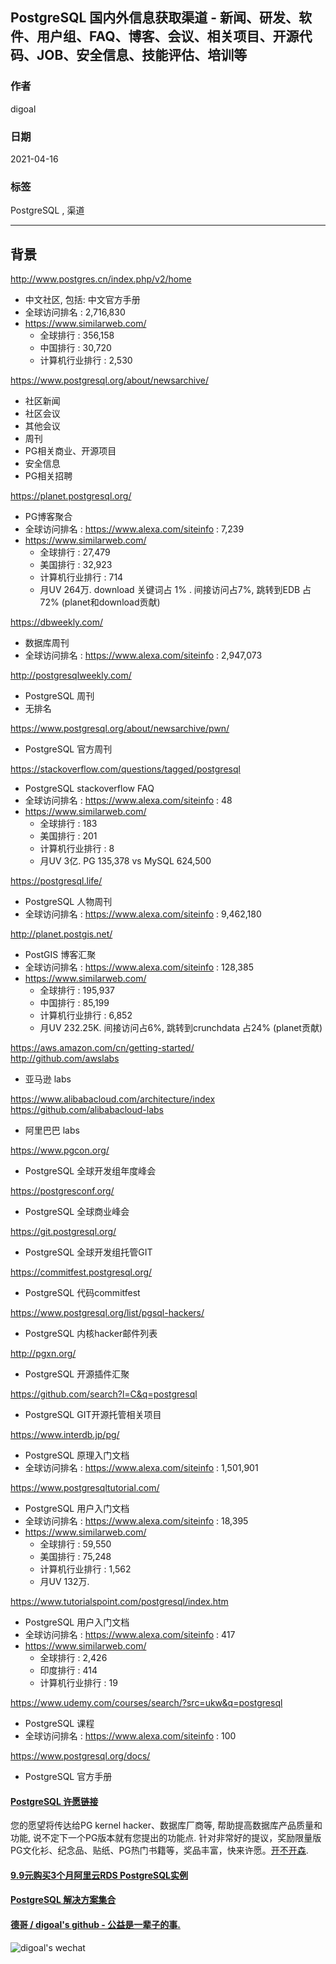 ## PostgreSQL 国内外信息获取渠道 - 新闻、研发、软件、用户组、FAQ、博客、会议、相关项目、开源代码、JOB、安全信息、技能评估、培训等  
        
### 作者        
digoal        
        
### 日期        
2021-04-16         
        
### 标签        
PostgreSQL , 渠道           
        
----        
        
## 背景        
  
http://www.postgres.cn/index.php/v2/home  
- 中文社区, 包括: 中文官方手册
- 全球访问排名 : 2,716,830  
- https://www.similarweb.com/
    - 全球排行 : 356,158
    - 中国排行 : 30,720
    - 计算机行业排行 : 2,530
  
https://www.postgresql.org/about/newsarchive/  
- 社区新闻  
- 社区会议  
- 其他会议  
- 周刊  
- PG相关商业、开源项目  
- 安全信息  
- PG相关招聘  
  
https://planet.postgresql.org/  
- PG博客聚合  
- 全球访问排名 : https://www.alexa.com/siteinfo : 7,239  
- https://www.similarweb.com/
    - 全球排行 : 27,479
    - 美国排行 : 32,923
    - 计算机行业排行 : 714
    - 月UV 264万. download 关键词占 1% . 间接访问占7%, 跳转到EDB 占72% (planet和download贡献)
  
https://dbweekly.com/  
- 数据库周刊  
- 全球访问排名 : https://www.alexa.com/siteinfo : 2,947,073  
  
http://postgresqlweekly.com/  
- PostgreSQL 周刊  
- 无排名  
  
https://www.postgresql.org/about/newsarchive/pwn/  
- PostgreSQL 官方周刊  
  
https://stackoverflow.com/questions/tagged/postgresql  
- PostgreSQL stackoverflow FAQ  
- 全球访问排名 : https://www.alexa.com/siteinfo : 48  
- https://www.similarweb.com/
    - 全球排行 : 183
    - 美国排行 : 201
    - 计算机行业排行 : 8
    - 月UV 3亿. PG 135,378 vs MySQL 624,500
  
https://postgresql.life/  
- PostgreSQL 人物周刊  
- 全球访问排名 : https://www.alexa.com/siteinfo : 9,462,180  
  
http://planet.postgis.net/  
- PostGIS 博客汇聚  
- 全球访问排名 : https://www.alexa.com/siteinfo : 128,385  
- https://www.similarweb.com/
    - 全球排行 : 195,937
    - 中国排行 : 85,199
    - 计算机行业排行 : 6,852
    - 月UV 232.25K. 间接访问占6%, 跳转到crunchdata 占24% (planet贡献)
  
https://aws.amazon.com/cn/getting-started/  
http://github.com/awslabs  
- 亚马逊 labs  
  
https://www.alibabacloud.com/architecture/index  
https://github.com/alibabacloud-labs  
- 阿里巴巴 labs  
  
https://www.pgcon.org/  
- PostgreSQL 全球开发组年度峰会  
  
https://postgresconf.org/  
- PostgreSQL 全球商业峰会  
  
https://git.postgresql.org/  
- PostgreSQL 全球开发组托管GIT  
  
https://commitfest.postgresql.org/  
- PostgreSQL 代码commitfest  
  
https://www.postgresql.org/list/pgsql-hackers/  
- PostgreSQL 内核hacker邮件列表  
  
http://pgxn.org/  
- PostgreSQL 开源插件汇聚  
  
https://github.com/search?l=C&q=postgresql  
- PostgreSQL GIT开源托管相关项目  
  
https://www.interdb.jp/pg/  
- PostgreSQL 原理入门文档  
- 全球访问排名 : https://www.alexa.com/siteinfo : 1,501,901  
  
https://www.postgresqltutorial.com/  
- PostgreSQL 用户入门文档  
- 全球访问排名 : https://www.alexa.com/siteinfo : 18,395  
- https://www.similarweb.com/
    - 全球排行 : 59,550
    - 美国排行 : 75,248
    - 计算机行业排行 : 1,562
    - 月UV 132万. 
  
https://www.tutorialspoint.com/postgresql/index.htm  
- PostgreSQL 用户入门文档  
- 全球访问排名 : https://www.alexa.com/siteinfo : 417  
- https://www.similarweb.com/
    - 全球排行 : 2,426
    - 印度排行 : 414
    - 计算机行业排行 : 19
  
https://www.udemy.com/courses/search/?src=ukw&q=postgresql  
- PostgreSQL 课程  
- 全球访问排名 : https://www.alexa.com/siteinfo : 100  
  
https://www.postgresql.org/docs/  
- PostgreSQL 官方手册  
    
  
  
#### [PostgreSQL 许愿链接](https://github.com/digoal/blog/issues/76 "269ac3d1c492e938c0191101c7238216")
您的愿望将传达给PG kernel hacker、数据库厂商等, 帮助提高数据库产品质量和功能, 说不定下一个PG版本就有您提出的功能点. 针对非常好的提议，奖励限量版PG文化衫、纪念品、贴纸、PG热门书籍等，奖品丰富，快来许愿。[开不开森](https://github.com/digoal/blog/issues/76 "269ac3d1c492e938c0191101c7238216").  
  
  
#### [9.9元购买3个月阿里云RDS PostgreSQL实例](https://www.aliyun.com/database/postgresqlactivity "57258f76c37864c6e6d23383d05714ea")
  
  
#### [PostgreSQL 解决方案集合](https://yq.aliyun.com/topic/118 "40cff096e9ed7122c512b35d8561d9c8")
  
  
#### [德哥 / digoal's github - 公益是一辈子的事.](https://github.com/digoal/blog/blob/master/README.md "22709685feb7cab07d30f30387f0a9ae")
  
  
![digoal's wechat](../pic/digoal_weixin.jpg "f7ad92eeba24523fd47a6e1a0e691b59")
  
